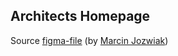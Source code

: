 ## Architects Homepage

Source [figma-file](https://www.figma.com/file/6DzvRmtthwP0fs0aQHtx07/creato?node-id=0%3A1) (by [Marcin Jozwiak](https://dribbble.com/mjozwiak))